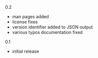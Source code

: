 0.2
- man pages added
- license fixes
- version identifier added to JSON output
- various typos documentation fixed

0.1
- initial release

<!--- SPDX-License-Identifier: MIT -->
